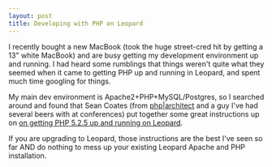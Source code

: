 ```yaml
--- 
layout: post
title: Developing with PHP on Leopard
---
```

<p>I recently bought a new MacBook (took the huge street-cred hit by getting a 13" white MacBook) and are busy getting my development environment up and running.  I had heard some rumblings that things weren't quite what they seemed when it came to getting PHP up and running in Leopard, and spent much time googling for things.</p>
<p>
My main dev environment is Apache2+PHP+MySQL/Postgres, so I searched around and found that Sean Coates (from <a href="http://www.phparch.com">php|architect</a> and a guy I've had several beers with at conferences) put together some great instructions up on <a href="http://blog.phpdoc.info/archives/83-php-5.2.5-on-Leopard.html">on getting PHP 5.2.5 up and running on Leopard</a>.</p>
<p>
If you are upgrading to Leopard, those instructions are the best I've seen so far AND do nothing to mess up your existing Leopard Apache and PHP installation.</p>
